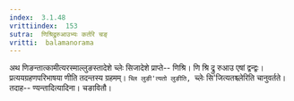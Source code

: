 ```yaml
---
index:  3.1.48
vrittiindex:  153
sutra:  णिश्रिद्रुरुआउभ्यः कर्तरि चङ्
vritti:  balamanorama 
---
```


अथ णिङन्तात्कामीत्यरस्माल्लुङस्तादेशे च्लेः सिजादेशे प्राप्ते-- णिश्रि। णि श्रि द्रु रुआउ एषां द्वन्द्वः। प्रत्ययग्रहणपरिभाषया णीति तदन्तस्य ग्रहमम्। `च्लि लुङी'त्यतो लुङीति, `च्लेः सि'जित्यतश्च्लेरिति चानुवर्तते। तदाह-- ण्यन्तादित्यादिना। चङावितौ। 

